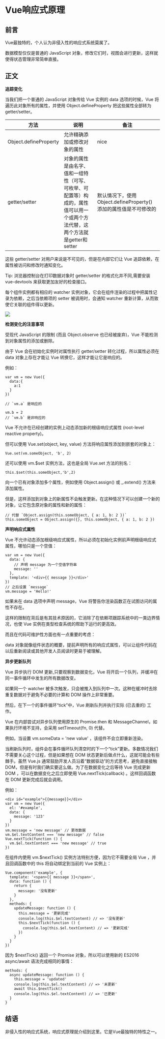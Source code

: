 # Vue响应式原理

## 前言
Vue最独特的，个人认为非侵入性的响应式系统莫属了。

数据模型仅仅是普通的 JavaScript 对象，修改它们时，视图会进行更新，这样就使得状态管理非常简单直接。

## 正文

<b>追踪变化</b>

当我们把一个普通的 JavaScript 对象传给 Vue 实例的 data 选项的时候，Vue 将遍历此对象所有的属性，并使用 Object.defineProperty 把这些属性全部转为 getter/setter。


| 方法 | 说明 | 备注 |
|-----|-----|------|
| Object.defineProperty | 允许精确添加或修改对象的属性  | nice |
| getter/setter | 对象的属性是由名字、值和一组特性（可写、可枚举、可配置等）构成的，属性值可以用一个或两个方法代替，这两个方法就是getter和setter | 默认情况下，使用 Object.defineProperty() 添加的属性值是不可修改的 |

这些 getter/setter 对用户来说是不可见的，但是在内部它们让 Vue 追踪依赖，在属性被访问和修改时通知变化。

Tip: 浏览器控制台在打印数据对象时 getter/setter 的格式化并不同,需要安装 vue-devtools 来获取更加友好的检查接口。


每个组件实例都有相应的 watcher 实例对象，它会在组件渲染的过程中把属性记录为依赖，之后当依赖项的 setter 被调用时，会通知 watcher 重新计算，从而致使它关联的组件得以更新。

<img src="https://00feng00.github.io/img/vue-responsive-principle.png">

<b>检测变化的注意事项</b>

受现代 JavaScript 的限制 (而且 Object.observe 也已经被废弃)，Vue 不能检测到对象属性的添加或删除。

由于 Vue 会在初始化实例时对属性执行 getter/setter 转化过程，所以属性必须在 data 对象上存在才能让 Vue 转换它，这样才能让它是响应的。

例如：
```
var vm = new Vue({
  data:{
    a:1
  }
})

// `vm.a` 是响应的

vm.b = 2
// `vm.b` 是非响应的
```

Vue 不允许在已经创建的实例上动态添加新的根级响应式属性 (root-level reactive property)。

但可以使用 Vue.set(object, key, value) 方法将响应属性添加到嵌套的对象上：
```
Vue.set(vm.someObject, 'b', 2)
```
还可以使用 vm.$set 实例方法，这也是全局 Vue.set 方法的别名：
```
this.$set(this.someObject,'b',2)
```
向一个已有对象添加多个属性，例如使用 Object.assign() 或 _.extend() 方法来添加属性。


但是，这样添加到对象上的新属性不会触发更新。在这种情况下可以创建一个新的对象，让它包含原对象的属性和新的属性：

```
// 代替 `Object.assign(this.someObject, { a: 1, b: 2 })`
this.someObject = Object.assign({}, this.someObject, { a: 1, b: 2 })

```
<b>声明响应式属性</b>

Vue 不允许动态添加根级响应式属性，所以必须在初始化实例前声明根级响应式属性，哪怕只是一个空值：

```
var vm = new Vue({
  data: {
    // 声明 message 为一个空值字符串
    message: ''
  },
  template: '<div>{{ message }}</div>'
})
// 之后设置 `message`
vm.message = 'Hello!'
```
如果未在 data 选项中声明 message，Vue 将警告你渲染函数正在试图访问的属性不存在。


这样的限制在背后是有其技术原因的，它消除了在依赖项跟踪系统中的一类边界情况，也使 Vue 实例在类型检查系统的帮助下运行的更高效。

而且在代码可维护性方面也有一点重要的考虑：

data 对象就像组件状态的概要，提前声明所有的响应式属性，可以让组件代码在以后重新阅读或其他开发人员阅读时更易于被理解。


<b>异步更新队列</b>

Vue 异步执行 DOM 更新,只要观察到数据变化，Vue 将开启一个队列，并缓冲在同一事件循环中发生的所有数据改变。

如果同一个 watcher 被多次触发，只会被推入到队列中一次。这种在缓冲时去除重复数据对于避免不必要的计算和 DOM 操作上非常重要。

然后，在下一个的事件循环“tick”中，Vue 刷新队列并执行实际 (已去重的) 工作。

Vue 在内部尝试对异步队列使用原生的 Promise.then 和 MessageChannel，如果执行环境不支持，会采用 setTimeout(fn, 0) 代替。


例如，当设置 vm.someData = 'new value' ，该组件不会立即重新渲染。

当刷新队列时，组件会在事件循环队列清空时的下一个“tick”更新。多数情况我们不需要关心这个过程，但是如果想在 DOM 状态更新后做点什么，这就可能会有些棘手。虽然 Vue.js 通常鼓励开发人员沿着“数据驱动”的方式思考，避免直接接触 DOM，但是有时我们确实要这么做。为了在数据变化之后等待 Vue 完成更新 DOM ，可以在数据变化之后立即使用 Vue.nextTick(callback) 。这样回调函数在 DOM 更新完成后就会调用。

例如：

```vue
<div id="example">{{message}}</div>
var vm = new Vue({
  el: '#example',
  data: {
    message: '123'
  }
})
vm.message = 'new message' // 更改数据
vm.$el.textContent === 'new message' // false
Vue.nextTick(function () {
  vm.$el.textContent === 'new message' // true
})
```

在组件内使用 vm.$nextTick() 实例方法特别方便，因为它不需要全局 Vue ，并且回调函数中的 this 将自动绑定到当前的 Vue 实例上：

```vue
Vue.component('example', {
  template: '<span>{{ message }}</span>',
  data: function () {
    return {
      message: '没有更新'
    }
  },
  methods: {
    updateMessage: function () {
      this.message = '更新完成'
      console.log(this.$el.textContent) // => '没有更新'
      this.$nextTick(function () {
        console.log(this.$el.textContent) // => '更新完成'
      })
    }
  }
})
```

因为 $nextTick() 返回一个 Promise 对象，所以可以使用新的 ES2016 async/await 语法完成相同的事情：
```
methods: {
  async updateMessage: function () {
    this.message = 'updated'
    console.log(this.$el.textContent) // => '未更新'
    await this.$nextTick()
    console.log(this.$el.textContent) // => '已更新'
  }
}
```
## 结语
非侵入性的响应式系统，响应式原理就介绍到这里。它是Vue最独特的特性之一。

